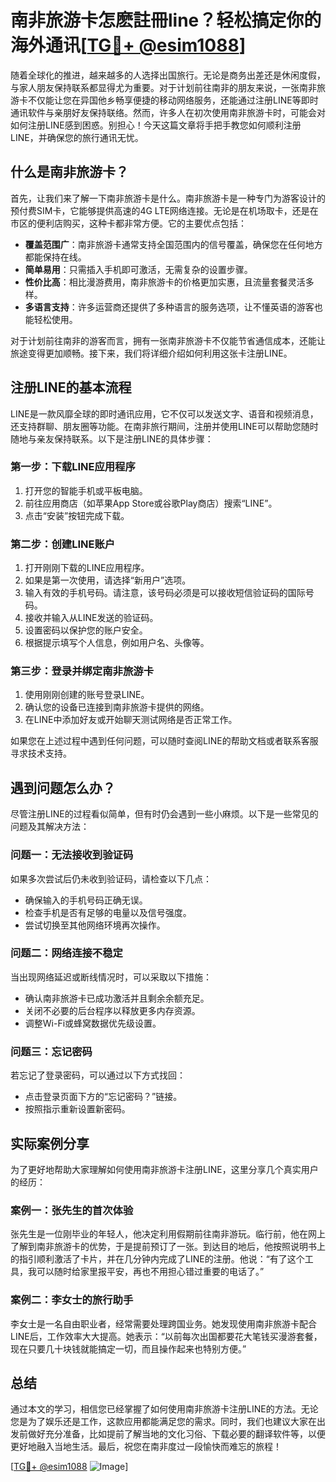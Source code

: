 # 南非旅游卡怎麽註冊line？轻松搞定你的海外通讯[[TG💪+ @esim1088](https://t.me/s/esim1088)]

随着全球化的推进，越来越多的人选择出国旅行。无论是商务出差还是休闲度假，与家人朋友保持联系都显得尤为重要。对于计划前往南非的朋友来说，一张南非旅游卡不仅能让您在异国他乡畅享便捷的移动网络服务，还能通过注册LINE等即时通讯软件与亲朋好友保持联络。然而，许多人在初次使用南非旅游卡时，可能会对如何注册LINE感到困惑。别担心！今天这篇文章将手把手教您如何顺利注册LINE，并确保您的旅行通讯无忧。

## 什么是南非旅游卡？

首先，让我们来了解一下南非旅游卡是什么。南非旅游卡是一种专门为游客设计的预付费SIM卡，它能够提供高速的4G LTE网络连接。无论是在机场取卡，还是在市区的便利店购买，这种卡都非常方便。它的主要优点包括：

- **覆盖范围广**：南非旅游卡通常支持全国范围内的信号覆盖，确保您在任何地方都能保持在线。
- **简单易用**：只需插入手机即可激活，无需复杂的设置步骤。
- **性价比高**：相比漫游费用，南非旅游卡的价格更加实惠，且流量套餐灵活多样。
- **多语言支持**：许多运营商还提供了多种语言的服务选项，让不懂英语的游客也能轻松使用。

对于计划前往南非的游客而言，拥有一张南非旅游卡不仅能节省通信成本，还能让旅途变得更加顺畅。接下来，我们将详细介绍如何利用这张卡注册LINE。

## 注册LINE的基本流程

LINE是一款风靡全球的即时通讯应用，它不仅可以发送文字、语音和视频消息，还支持群聊、朋友圈等功能。在南非旅行期间，注册并使用LINE可以帮助您随时随地与亲友保持联系。以下是注册LINE的具体步骤：

### 第一步：下载LINE应用程序

1. 打开您的智能手机或平板电脑。
2. 前往应用商店（如苹果App Store或谷歌Play商店）搜索“LINE”。
3. 点击“安装”按钮完成下载。

### 第二步：创建LINE账户

1. 打开刚刚下载的LINE应用程序。
2. 如果是第一次使用，请选择“新用户”选项。
3. 输入有效的手机号码。请注意，该号码必须是可以接收短信验证码的国际号码。
4. 接收并输入从LINE发送的验证码。
5. 设置密码以保护您的账户安全。
6. 根据提示填写个人信息，例如用户名、头像等。

### 第三步：登录并绑定南非旅游卡

1. 使用刚刚创建的账号登录LINE。
2. 确认您的设备已连接到南非旅游卡提供的网络。
3. 在LINE中添加好友或开始聊天测试网络是否正常工作。

如果您在上述过程中遇到任何问题，可以随时查阅LINE的帮助文档或者联系客服寻求技术支持。

## 遇到问题怎么办？

尽管注册LINE的过程看似简单，但有时仍会遇到一些小麻烦。以下是一些常见的问题及其解决方法：

### 问题一：无法接收到验证码

如果多次尝试后仍未收到验证码，请检查以下几点：
- 确保输入的手机号码正确无误。
- 检查手机是否有足够的电量以及信号强度。
- 尝试切换至其他网络环境再次操作。

### 问题二：网络连接不稳定

当出现网络延迟或断线情况时，可以采取以下措施：
- 确认南非旅游卡已成功激活并且剩余余额充足。
- 关闭不必要的后台程序以释放更多内存资源。
- 调整Wi-Fi或蜂窝数据优先级设置。

### 问题三：忘记密码

若忘记了登录密码，可以通过以下方式找回：
- 点击登录页面下方的“忘记密码？”链接。
- 按照指示重新设置新密码。

## 实际案例分享

为了更好地帮助大家理解如何使用南非旅游卡注册LINE，这里分享几个真实用户的经历：

### 案例一：张先生的首次体验

张先生是一位刚毕业的年轻人，他决定利用假期前往南非游玩。临行前，他在网上了解到南非旅游卡的优势，于是提前预订了一张。到达目的地后，他按照说明书上的指引顺利激活了卡片，并在几分钟内完成了LINE的注册。他说：“有了这个工具，我可以随时给家里报平安，再也不用担心错过重要的电话了。”

### 案例二：李女士的旅行助手

李女士是一名自由职业者，经常需要处理跨国业务。她发现使用南非旅游卡配合LINE后，工作效率大大提高。她表示：“以前每次出国都要花大笔钱买漫游套餐，现在只要几十块钱就能搞定一切，而且操作起来也特别方便。”

## 总结

通过本文的学习，相信您已经掌握了如何使用南非旅游卡注册LINE的方法。无论您是为了娱乐还是工作，这款应用都能满足您的需求。同时，我们也建议大家在出发前做好充分准备，比如提前了解当地的文化习俗、下载必要的翻译软件等，以便更好地融入当地生活。最后，祝您在南非度过一段愉快而难忘的旅程！

[[TG💪+ @esim1088](https://t.me/s/esim1088) ![Image](https://i.postimg.cc/4NQfJmqS/Snipaste-2025-05-13-00-14-12.png)]